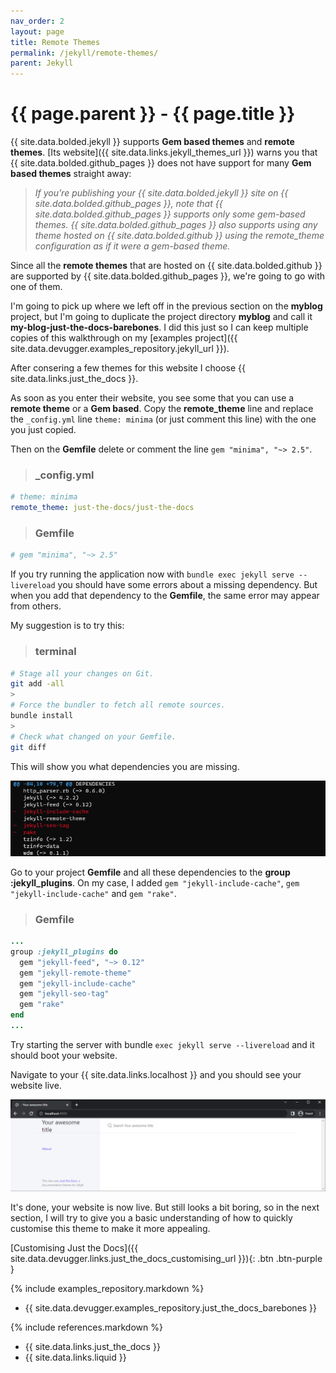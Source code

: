 ```yaml
---
nav_order: 2
layout: page
title: Remote Themes
permalink: /jekyll/remote-themes/
parent: Jekyll
---
```


# {{ page.parent }} - {{ page.title }}

{{ site.data.bolded.jekyll }} supports **Gem based themes** and **remote themes**. [Its website]({{ site.data.links.jekyll_themes_url }}) warns you that {{ site.data.bolded.github_pages }} does not have support for many **Gem based themes** straight away:

> *If you’re publishing your {{ site.data.bolded.jekyll }} site on {{ site.data.bolded.github_pages }}, note that {{ site.data.bolded.github_pages }}  supports only some gem-based themes. {{ site.data.bolded.github_pages }} also supports using any theme hosted on {{ site.data.bolded.github }} using the remote_theme configuration as if it were a gem-based theme.*

Since all the **remote themes** that are hosted on {{ site.data.bolded.github }} are supported by {{ site.data.bolded.github_pages }}, we're going to go with one of them.

I'm going to pick up where we left off in the previous section on the **myblog** project, but I'm going to duplicate the project directory **myblog** and call it **my-blog-just-the-docs-barebones**. I did this just so I can keep multiple copies of this walkthrough on my [examples project]({{ site.data.devugger.examples_repository.jekyll_url }}).

After consering a few themes for this website I choose {{ site.data.links.just_the_docs }}.

As soon as you enter their website, you see some that you can use a **remote theme** or a **Gem based**. Copy the **remote_theme** line and replace the `_config.yml` line `theme: minima` (or just comment this line) with the one you just copied.

Then on the **Gemfile** delete or comment the line `gem "minima", "~> 2.5"`.

> ### **_config.yml**
```yml
# theme: minima
remote_theme: just-the-docs/just-the-docs
```

> ### **Gemfile**
```yml
# gem "minima", "~> 2.5"
```

If you try running the application now with `bundle exec jekyll serve --livereload` you should have some errors about a missing dependency. But when you add that dependency to the **Gemfile**, the same error may appear from others.

My suggestion is to try this:

> ### **terminal**
```bash
# Stage all your changes on Git.
git add -all
>
# Force the bundler to fetch all remote sources.
bundle install
>
# Check what changed on your Gemfile.
git diff
```

This will show you what dependencies you are missing.

![Jekyll Missing Dependencies - 01](/assets/images/jekyll/jekyll-missing-dependencies-01.png)

Go to your project **Gemfile** and all these dependencies to the **group :jekyll_plugins**. On my case, I added `gem "jekyll-include-cache"`, `gem "jekyll-include-cache"` and `gem "rake"`. 

> ### **Gemfile**
```ruby
...
group :jekyll_plugins do
  gem "jekyll-feed", "~> 0.12"
  gem "jekyll-remote-theme"
  gem "jekyll-include-cache"
  gem "jekyll-seo-tag"
  gem "rake"
end
...
```

Try starting the server with bundle `exec jekyll serve --livereload` and it should boot your website.

Navigate to your {{ site.data.links.localhost }} and you should see your website live.

![Jekyll Live - 02](/assets/images/jekyll/jekyll-live-02.png)

It's done, your website is now live. But still looks a bit boring, so in the next section, I will try to give you a basic understanding of how to quickly customise this theme to make it more appealing.

[Customising Just the Docs]({{ site.data.devugger.links.just_the_docs_customising_url }}){: .btn .btn-purple }

{% include examples_repository.markdown %}
- {{ site.data.devugger.examples_repository.just_the_docs_barebones }}

{% include references.markdown %}

- {{ site.data.links.just_the_docs }}
- {{ site.data.links.liquid }}